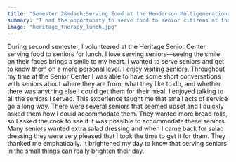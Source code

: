 ```yaml
---
title: "Semester 2&mdash;Serving Food at the Henderson Multigenerational Center"
summary: "I had the opportunity to serve food to senior citizens at the local multigenerational center."
image: "heritage_therapy_lunch.jpg"
---
```

During second semester, I volunteered at the Heritage Senior Center serving
food to seniors for lunch. I love serving seniors&mdash;seeing the smile on
their faces brings a smile to my heart. I wanted to serve seniors and get to
know them on a more personal level. I enjoy visiting seniors. Throughout my
time at the Senior Center I was able to have some short conversations with
seniors about where they are from, what they like to do, and whether there
was anything else I could get them for their meal. I enjoyed talking to all
the seniors I served. This experience taught me that small acts of service
go a long way. There were several seniors that seemed upset and I quickly
asked them how I could accommodate them. They wanted more bread rolls, so I
asked the cook to see if it was possible to accommodate these seniors. Many
seniors wanted extra salad dressing and when I came back for salad dressing
they were very pleased that I took the time to get it for them. They thanked
me emphatically. It brightened my day to know that serving seniors in the
small things can really brighten their day.
